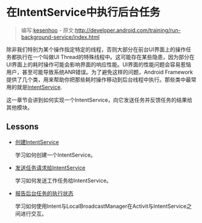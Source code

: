 # 在IntentService中执行后台任务

> 编写:[kesenhoo](https://github.com/kesenhoo) - 原文:<http://developer.android.com/training/run-background-service/index.html>

除非我们特别为某个操作指定特定的线程，否则大部分在前台UI界面上的操作任务都执行在一个叫做UI Thread的特殊线程中。这可能存在某些隐患，因为部分在UI界面上的耗时操作可能会影响界面的响应性能。UI界面的性能问题会容易惹恼用户，甚至可能导致系统ANR错误。为了避免这样的问题，Android Framework提供了几个类，用来帮助你把那些耗时操作移动到后台线程中执行。那些类中最常用的就是[IntentService](http://developer.android.com/reference/android/app/IntentService.html).

这一章节会讲到如何实现一个IntentService，向它发送任务并反馈任务的结果给其他模块。

## Lessons

* [创建IntentService](create-service.html)

  学习如何创建一个IntentService。


* [发送任务请求给IntentService](send-request.html)

  学习如何发送工作任务给IntentService。


* [报告后台任务的执行状态](report-status.html)

  学习如何使用Intent与LocalBroadcastManager在Activit与IntentService之间进行交互。
